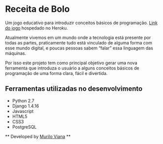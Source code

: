 # Receita de Bolo

Um jogo educativo para introduzir conceitos básicos de programação.
[Link do jogo](https://receitadebolo.herokuapp.com/) hospedado no Heroku.

Atualmente vivemos em um mundo onde a tecnologia está presente por todas as partes, praticamente tudo está vinculado de alguma forma com esse mundo digital, e poucas pessoas sabem “falar” essa linguagem das máquinas.

Por isso este projeto tem como principal objetivo gerar uma nova ferramenta que introduza o usuário a alguns conceitos básicos de programação de uma forma clara, fácil e divertida.

## Ferramentas utilizadas no desenvolvimento

* Python 2.7
* Django 1.4.16
* Javascript
* HTML5
* CSS3
* PostgreSQL


** Developed by [Murilo Viana](http://about.me/murilo_viana/) **
